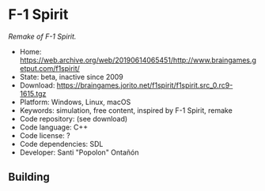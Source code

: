# F-1 Spirit

_Remake of F-1 Spirit._

- Home: https://web.archive.org/web/20190614065451/http://www.braingames.getput.com/f1spirit/
- State: beta, inactive since 2009
- Download: https://braingames.jorito.net/f1spirit/f1spirit.src_0.rc9-1615.tgz
- Platform: Windows, Linux, macOS
- Keywords: simulation, free content, inspired by F-1 Spirit, remake
- Code repository: (see download)
- Code language: C++
- Code license: ?
- Code dependencies: SDL
- Developer: Santi "Popolon" Ontañón

## Building
